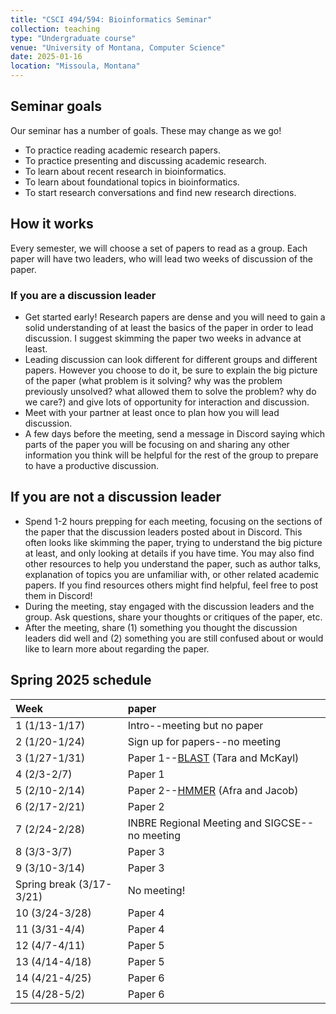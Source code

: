 ```yaml
---
title: "CSCI 494/594: Bioinformatics Seminar"
collection: teaching
type: "Undergraduate course"
venue: "University of Montana, Computer Science"
date: 2025-01-16
location: "Missoula, Montana"
---
```


## Seminar goals

Our seminar has a number of goals. These may change as we go!
* To practice reading academic research papers.
* To practice presenting and discussing academic research.
* To learn about recent research in bioinformatics.
* To learn about foundational topics in bioinformatics.
* To start research conversations and find new research directions.

## How it works

Every semester, we will choose a set of papers to read as a group. Each paper
will have two leaders, who will lead two weeks of discussion of the paper.

### If you are a discussion leader

* Get started early! Research papers are dense and you will need to gain a
    solid understanding of at least the basics of the paper in order to lead
    discussion. I suggest skimming the paper two weeks in advance at least.
* Leading discussion can look different for different groups and different
    papers. However you choose to do it, be sure to explain the big picture of
    the paper (what problem is it solving? why was the problem previously
    unsolved? what allowed them to solve the problem? why do we care?) and give
    lots of opportunity for interaction and discussion.
* Meet with your partner at least once to plan how you will lead
    discussion.
* A few days before the meeting, send a message in Discord saying which
    parts of the paper you will be focusing on and sharing any other
    information you think will be helpful for the rest of the group to prepare
    to have a productive discussion.

## If you are not a discussion leader

* Spend 1-2 hours prepping for each meeting, focusing on the sections of the
    paper that the
    discussion leaders posted about in Discord. This often looks like skimming the
    paper, trying to understand the big picture at least, and only looking at
    details if you have time. You may also find other resources to help you
    understand the paper, such as author talks, explanation of topics you are
    unfamiliar with, or other related academic papers. If you find resources others might find
    helpful, feel free to post them in Discord!
* During the meeting, stay engaged with the discussion leaders and the group.
    Ask questions, share your thoughts or critiques of the paper, etc.
* After the meeting, share (1) something you thought the discussion leaders did
    well and (2) something you are still confused about or would like to learn
    more about regarding the paper.

## Spring 2025 schedule


| Week |paper |
|:---|:---|
| 1 (1/13-1/17) |Intro--meeting but no paper|
| 2 (1/20-1/24) |Sign up for papers--no meeting|
| 3 (1/27-1/31) |Paper 1--[BLAST](https://www.biostat.wisc.edu/bmi576/papers/blast.pdf) (Tara and McKayl)|
| 4 (2/3-2/7)   |Paper 1|
| 5 (2/10-2/14) |Paper 2--[HMMER](https://lgw2.github.io/teaching/bioinfo-seminar/papers/Profile_HMM.pdh) (Afra and Jacob)|
| 6 (2/17-2/21) |Paper 2|
| 7 (2/24-2/28) |INBRE Regional Meeting and SIGCSE--no meeting|
| 8 (3/3-3/7)   |Paper 3|
| 9 (3/10-3/14) |Paper 3|
| Spring break (3/17-3/21) |No meeting!|
| 10 (3/24-3/28) |Paper 4|
| 11 (3/31-4/4)  |Paper 4|
| 12 (4/7-4/11)  |Paper 5|
| 13 (4/14-4/18) |Paper 5|
| 14 (4/21-4/25) |Paper 6|
| 15 (4/28-5/2)  |Paper 6|
